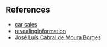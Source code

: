 ## References
- [car sales](https://observablehq.com/@jlmborges/vega-lite-car_sales)
- [revealinginformation](https://revealinginformation.blogspot.com/)
- [José Luís Cabral de Moura Borges](https://paginas.fe.up.pt/~jlborges/index.html)
